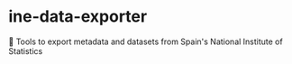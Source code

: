 # ine-data-exporter
📁 Tools to export metadata and datasets from Spain's National Institute of Statistics 
